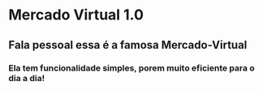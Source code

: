 <h1>Mercado Virtual 1.0</h1>
<h2>Fala pessoal essa é a famosa Mercado-Virtual</h2>

<h3>Ela tem funcionalidade simples, porem muito eficiente para o dia a dia!</h3>
